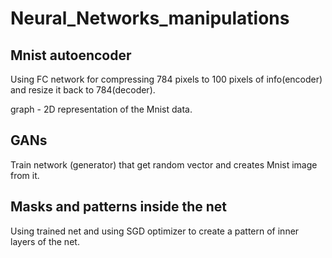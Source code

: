 # Neural_Networks_manipulations

## Mnist autoencoder
Using FC network for compressing 784 pixels to 100 pixels of info(encoder) and resize it back to 784(decoder).



graph - 2D representation of the Mnist data.


## GANs
Train network (generator) that get random vector and creates Mnist image from it. 



## Masks and patterns inside the net
Using trained net and using SGD optimizer to create a pattern of inner layers of the net.

